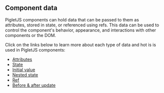 ## Component data

PigletJS components can hold data that can be passed to them as attributes, stored in state, or referenced using refs.
This data can be used to control the component's behavior, appearance, and interactions with other components or the DOM.

Click on the links below to learn more about each type of data and hot is is used in PigletJS components:

- [Attributes](Component_data/Attributes)
- [State](Component_data/State)
- [Initial value](Component_data/Initial_value)
- [Nested state](Component_data/Nested_state)
- [Ref](Component_data/Ref)
- [Before & after update](Component_data/Before_and_after_update)
